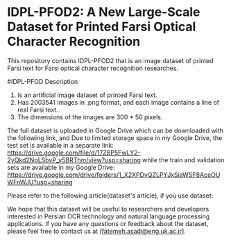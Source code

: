 # IDPL-PFOD2: A New Large-Scale Dataset for Printed Farsi Optical Character Recognition
This repository contains IDPL-PFOD2 that is an image dataset of printed Farsi text for Farsi optical character recognition researches.

#IDPL-PFOD Description
1. Is an artificial image dataset of printed Farsi text.
2. Has 2003541 images in .png format, and each image contains a line of real Farsi text.
3. The dimensions of the images are 300 * 50 pixels.

The full dataset is uploaded in Google Drive which can be downloaded with the following link, and Due to limited storage space in my Google Drive, the test set is available in a separate link:
https://drive.google.com/file/d/17ZBP5FwLY2-2yQkd2NpLSbvP_v5BRThm/view?usp=sharing
while the train and validation sets are available in my Google Drive:
https://drive.google.com/drive/folders/1_X2XPDvQZLPYJxSiaWSF8AceOUWFnWJU?usp=sharing

Please refer to the following article(dataset's article), if you use dataset:


We hope that this dataset will be useful to researchers and developers interested in Persian OCR
technology and natural language processing applications. If you have any questions or feedback about
the dataset, please feel free to contact us at [fatemeh.asadi@eng.uk.ac.ir].

